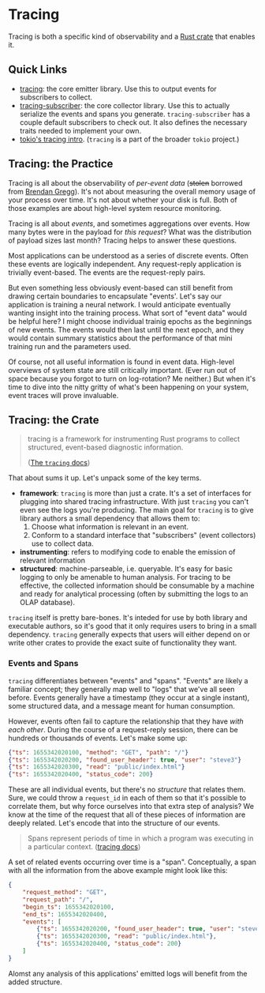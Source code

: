 # Tracing

Tracing is both a specific kind of observability and a [Rust crate][tracing-crate] that enables it.

[tracing-crate]: https://docs.rs/tracing/latest/tracing/

## Quick Links

- [tracing][tracing-docs]: the core emitter library. Use this to output events for subscribers to collect.
- [tracing-subscriber]: the core collector library. Use this to actually serialize the events and spans you generate. `tracing-subscriber` has a couple default subscribers to check out. It also defines the necessary traits needed to implement your own.
- [tokio's tracing intro](https://tokio.rs/tokio/topics/tracing). (`tracing` is a part of the broader `tokio` project.)

[tracing-subscriber]: https://docs.rs/tracing-subscriber/latest/tracing_subscriber/

## Tracing: the Practice

Tracing is all about the observability of *per-event data* (~~stolen~~ borrowed from [Brendan Gregg][gregg]). It's not about measuring the overall memory usage of your process over time. It's not about whether your disk is full. Both of those examples are about high-level system resource monitoring.

Tracing is all about *events*, and sometimes aggregations over events. How many bytes were in the payload for *this request*? What was the distribution of payload sizes last month? Tracing helps to answer these questions.

Most applications can be understood as a series of discrete events. Often these events are logically independent. Any request-reply application is trivially event-based. The events are the request-reply pairs.

But even something less obviously event-based can still benefit from drawing certain boundaries to encapsulate "events'. Let's say our application is training a neural network. I would anticipate eventually wanting insight into the training process. What sort of "event data" would be helpful here? I might choose individual trainig epochs as the beginnings of new events. The events would then last until the next epoch, and they would contain summary statistics about the performance of that mini training run and the parameters used.

Of course, not all useful information is found in event data. High-level overviews of system state are still critically important. (Ever run out of space because you forgot to turn on log-rotation? Me neither.) But when it's time to dive into the nitty gritty of what's been happening on your system, event traces will prove invaluable.

[gregg]: https://brendangregg.com/blog/2019-01-01/learn-ebpf-tracing.html


## Tracing: the Crate

> tracing is a framework for instrumenting Rust programs to collect structured, event-based diagnostic information.
> 
> ([The `tracing` docs][tracing-docs])

That about sums it up. Let's unpack some of the key terms.

- **framework**: `tracing` is more than just a crate. It's a set of interfaces for plugging into shared tracing infrastructure. With just `tracing` you can't even see the logs you're producing. The main goal for `tracing` is to give library authors a small dependency that allows them to:
  1. Choose what information is relevant in an event.
  2. Conform to a standard interface that "subscribers" (event collectors) use to collect data.
- **instrumenting**: refers to modifying code to enable the emission of relevant information
- **structured**: machine-parseable, i.e. queryable. It's easy for basic logging to only be amenable to human analysis. For tracing to be effective, the collected information should be consumable by a machine and ready for analytical processing (often by submitting the logs to an OLAP database).

`tracing` itself is pretty bare-bones. It's inteded for use by both library and executable authors, so it's good that it only requires users to bring in a small dependency. `tracing` generally expects that users will either depend on or write other crates to provide the exact suite of functionality they want.

[tracing-docs]: https://docs.rs/tracing/0.1.35/tracing/index.html

### Events and Spans

`tracing` differentiates between "events" and "spans". "Events" are likely a familiar concept; they generally map well to "logs" that we've all seen before. Events generally have a timestamp (they occur at a single instant), some structured data, and a message meant for human consumption.

However, events often fail to capture the relationship that they have *with each other*. During the course of a request-reply session, there can be hundreds or thousands of events. Let's make some up:

```json
{"ts": 1655342020100, "method": "GET", "path": "/"}
{"ts": 1655342020200, "found_user_header": true, "user": "steve3"}
{"ts": 1655342020300, "read": "public/index.html"}
{"ts": 1655342020400, "status_code": 200}
```

These are all individual events, but there's no *structure* that relates them. Sure, we could throw a `request_id` in each of them so that it's possible to correlate them, but why force ourselves into that extra step of analysis? We know at the time of the request that all of these pieces of information are deeply related. Let's encode that into the structure of our events.

> Spans represent periods of time in which a program was executing in a particular context. ([tracing docs][tracing-docs])

A set of related events occurring over time is a "span". Conceptually, a span with all the information from the above example might look like this:

```json
{
    "request_method": "GET",
    "request_path": "/",
    "begin_ts": 1655342020100,
    "end_ts": 1655342020400,
    "events": [
        {"ts": 1655342020200, "found_user_header": true, "user": "steve3"},
        {"ts": 1655342020300, "read": "public/index.html"},
        {"ts": 1655342020400, "status_code": 200}
    ]
}
```

Alomst any analysis of this applications' emitted logs will benefit from the added structure.


